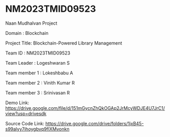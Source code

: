 # NM2023TMID09523
Naan Mudhalvan Project

Domain : Blockchain

Project Title: Blockchain-Powered Library Management

Team ID : NM2023TMID09523

Team Leader : Logeshwaran S

Team member 1 : Lokeshbabu A

Team member 2 : Vinith Kumar R

Team member 3 : Srinivasan R

Demo Link: https://drive.google.com/file/d/151mGycnZhQkOGAp2JrMcyWDJE4U7JrC1/view?usp=drivesdk

Source Code Link: https://drive.google.com/drive/folders/1jxB45-s99alyy7ihoygbvq9flXMvonkn
